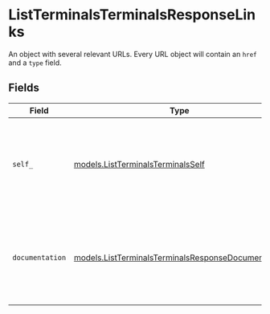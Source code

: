 # ListTerminalsTerminalsResponseLinks

An object with several relevant URLs. Every URL object will contain an `href` and a `type` field.


## Fields

| Field                                                                                                          | Type                                                                                                           | Required                                                                                                       | Description                                                                                                    |
| -------------------------------------------------------------------------------------------------------------- | -------------------------------------------------------------------------------------------------------------- | -------------------------------------------------------------------------------------------------------------- | -------------------------------------------------------------------------------------------------------------- |
| `self_`                                                                                                        | [models.ListTerminalsTerminalsSelf](../models/listterminalsterminalsself.md)                                   | :heavy_check_mark:                                                                                             | In v2 endpoints, URLs are commonly represented as objects with an `href` and `type` field.                     |
| `documentation`                                                                                                | [models.ListTerminalsTerminalsResponseDocumentation](../models/listterminalsterminalsresponsedocumentation.md) | :heavy_check_mark:                                                                                             | In v2 endpoints, URLs are commonly represented as objects with an `href` and `type` field.                     |